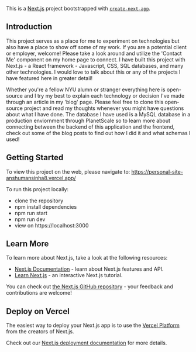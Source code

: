 This is a [Next.js](https://nextjs.org/) project bootstrapped with [`create-next-app`](https://github.com/vercel/next.js/tree/canary/packages/create-next-app).

## Introduction
This project serves as a place for me to experiment on technologies but also have a place to show off some of my work. If you are a potential client or employer, welcome! Please take a look around and utilize the 'Contact Me' component on my home page to connect. I have built this project with Next.js - a React framework - Javascript, CSS, SQL databases, and many other technologies. I would love to talk about this or any of the projects I have featured here in greater detail!

Whether you're a fellow NYU alumn or stranger everything here is open-source and I try my best to explain each technology or decision I've made through an article in my 'blog' page. Please feel free to clone this open-source project and read my thoughts whenever you might have questions about what I have done. The database I have used is a MySQL database in a production enviornment through PlanetScale so to learn more about connecting between the backend of this application and the frontend, check out some of the blog posts to find out how I did it and what schemas I used!

## Getting Started
To view this project on the web, please navigate to: https://personal-site-anshumansinha8.vercel.app/

To run this project locally:
- clone the repository
- npm install dependencies
- npm run start
- npm run dev
- view on https://localhost:3000

## Learn More

To learn more about Next.js, take a look at the following resources:

- [Next.js Documentation](https://nextjs.org/docs) - learn about Next.js features and API.
- [Learn Next.js](https://nextjs.org/learn) - an interactive Next.js tutorial.

You can check out [the Next.js GitHub repository](https://github.com/vercel/next.js/) - your feedback and contributions are welcome!

## Deploy on Vercel

The easiest way to deploy your Next.js app is to use the [Vercel Platform](https://vercel.com/new?utm_medium=default-template&filter=next.js&utm_source=create-next-app&utm_campaign=create-next-app-readme) from the creators of Next.js.

Check out our [Next.js deployment documentation](https://nextjs.org/docs/deployment) for more details.

